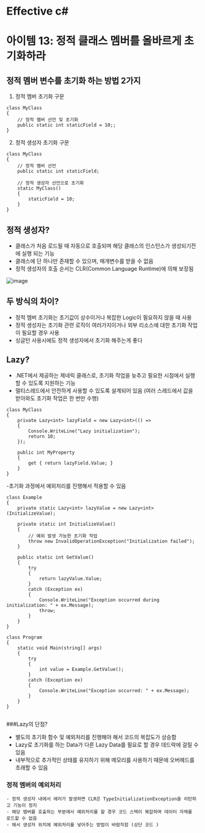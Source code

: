 # Effective c# 

# 아이템 13: 정적 클래스 멤버를 올바르게 초기화하라

## 정적 멤버 변수를 초기화 하는 방법 2가지

1. 정적 멤버 초기화 구문

```
class MyClass
{
    // 정적 멤버 선언 및 초기화
    public static int staticField = 10;;
}
```

2. 정적 생성자 초기화 구문

```
class MyClass
{
    // 정적 멤버 선언
    public static int staticField;

    // 정적 생성자 선언으로 초기화
    static MyClass()
    {
        staticField = 10;
    }
}
```

## 정적 생성자?
- 클래스가 처음 로드될 때 자동으로 호출되며 해당 클래스의 인스턴스가 생성되기전에 실행 되는 기능
- 클래스에 단 하나만 존재할 수 있으며, 매개변수를 받을 수 없음
- 정적 생성자의 호출 순서는 CLR(Common Language Runtime)에 의해 보장됨

![image](https://github.com/93YoungBin/Effective_C_Sharp_Study/assets/32691585/bf0244ec-b4b6-4aae-a2e7-994ab2a60cba)


## 두 방식의 차이?
- 정적 멤버 초기화는 초기값이 상수이거나 복잡한 Logic이 필요하지 않을 때 사용
- 정적 생성자는 초기화 관련 로직이 여러가지이거나 외부 리소스에 대한 초기화 작업이 필요할 경우 사용
- 싱글턴 사용시에도 정적 생성자에서 초기화 해주는게 좋다

## Lazy<T>?
- .NET에서 제공하는 제네릭 클래스로, 초기화 작업을 늦추고 필요한 시점에서 실행할 수 있도록 지원하는 기능
- 멀티스레드에서 안전하게 사용할 수 있도록 설계되어 있음 (여러 스레드에서 값을 받아와도 초기화 작업은 한 번만 수행)
    
```
class MyClass
{
    private Lazy<int> lazyField = new Lazy<int>(() =>
    {
        Console.WriteLine("Lazy initialization");
        return 10;
    });

    public int MyProperty
    {
        get { return lazyField.Value; }
    }
}
```
    
-초기화 과정에서 예외처리를 진행해서 적용할 수 있음
```
class Example
{
    private static Lazy<int> lazyValue = new Lazy<int>(InitializeValue);

    private static int InitializeValue()
    {
        // 예외 발생 가능한 초기화 작업
        throw new InvalidOperationException("Initialization failed");
    }

    public static int GetValue()
    {
        try
        {
            return lazyValue.Value;
        }
        catch (Exception ex)
        {
            Console.WriteLine("Exception occurred during initialization: " + ex.Message);
            throw;
        }
    }
}

class Program
{
    static void Main(string[] args)
    {
        try
        {
            int value = Example.GetValue();
        }
        catch (Exception ex)
        {
            Console.WriteLine("Exception occurred: " + ex.Message);
        }
    }
}
    
```
    
###Lazy의 단점?
- 별도의 초기화 함수 및 예외처리를 진행해야 해서 코드의 복잡도가 상승함
- Lazy로 초기화를 하는 Data가 다른 Lazy Data를 필요로 할 경우 데드락에 걸릴 수 있음
- 내부적으로 추가적인 상태를 유지하기 위해 메모리를 사용하기 때문에 오버헤드를 초래할 수 있음

    
### 정적 멤버의 예외처리
    - 정적 생성자 내에서 에러가 발생하면 CLR은 TypeInitializationException을 리턴하고 기능이 정지
    - 해당 멤버를 호출하는 부분에서 예외처리를 할 경우 코드 스택이 복잡하며 데이터 자체를 로드할 수 없음
    - 해서 생성자 위치에 예외처리를 넣어주는 방법이 바람직함 (상단 코드 )
